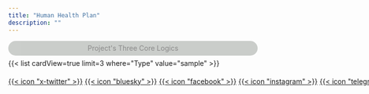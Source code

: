 ```yaml
---
title: "Human Health Plan"
description: ""
---
```




<div style="width: 100%; text-align: center; background-color: rgba(4, 18, 1, 0.4); padding: 1px; margin-bottom: 7px; border-radius: 20px; letter-spacing: 0px; 
color:inherit; line-height: 2; opacity: 0.5;">Project's Three Core Logics</div>

<div style="width: 100%; text-align: left;">{{< list cardView=true limit=3 where="Type" value="sample" >}}</div>



<div style="margin-top:20px; white-space: nowrap;">
<a href="https://x.com/BlueyASI_org" target="_blank" class="custom-icon-sm">{{< icon "x-twitter" >}}</a>
<a href="#" target="_blank" class="custom-icon-sm">{{< icon "bluesky" >}}</a>
<a href="#" target="_blank" class="custom-icon-sm">{{< icon "facebook" >}}</a>
<a href="#" target="_blank" class="custom-icon-sm">{{< icon "instagram" >}}</a>
<a href="#" target="_blank" class="custom-icon-sm">{{< icon "telegram" >}}</a>
<a href="#" target="_blank" class="custom-icon-sm">{{< icon"github" >}}</a>
</div>